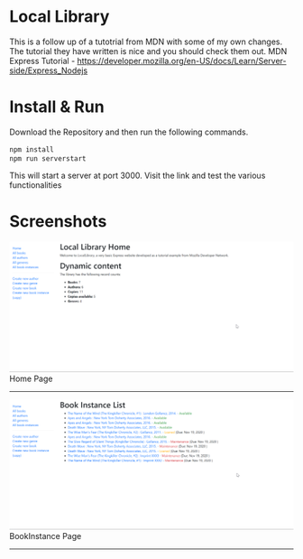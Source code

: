 # Local Library

This is a follow up of a tutotrial from MDN with some of my own changes. The tutorial they have written is nice and you should check them out.
MDN Express Tutorial - https://developer.mozilla.org/en-US/docs/Learn/Server-side/Express_Nodejs

# Install & Run

Download the Repository and then run the following commands.

```
npm install
npm run serverstart
```

This will start a server at port 3000. Visit the link and test the various functionalities

# Screenshots

![](screenshots/index.png)Home Page

<hr>

![](screenshots/BookInstance.png)BookInstance Page

<hr>

